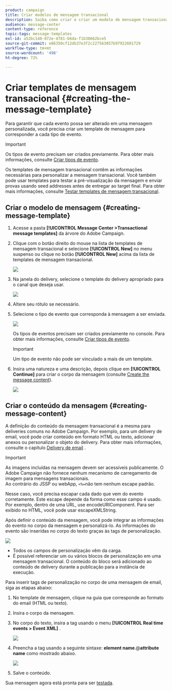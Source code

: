 ```yaml
---
product: campaign
title: Criar modelos de mensagem transacional
description: Saiba como criar e criar um modelo de mensagem transacional no Adobe Campaign Classic.
audience: message-center
content-type: reference
topic-tags: message-templates
exl-id: a52bc140-072e-4f81-b6da-f1b38662bce5
source-git-commit: e86350cf12db37e3f2c227563057b97922601729
workflow-type: tm+mt
source-wordcount: '498'
ht-degree: 72%

---
```


# Criar templates de mensagem transacional {#creating-the-message-template}

Para garantir que cada evento possa ser alterado em uma mensagem personalizada, você precisa criar um template de mensagem para corresponder a cada tipo de evento.

>[!IMPORTANT]
>
>Os tipos de evento precisam ser criados previamente. Para obter mais informações, consulte [Criar tipos de evento](../../message-center/using/creating-event-types.md).

Os templates de mensagem transacional contêm as informações necessárias para personalizar a mensagem transacional. Você também pode usar templates para testar a pré-visualização da mensagem e enviar provas usando seed addresses antes de entregar ao target final. Para obter mais informações, consulte [Testar templates de mensagem transacional](../../message-center/using/testing-message-templates.md).

## Criar o modelo de mensagem {#creating-message-template}

1. Acesse a pasta **[!UICONTROL Message Center >Transactional message templates]** da árvore do Adobe Campaign.

1. Clique com o botão direito do mouse na lista de templates de mensagem transacional e selecione **[!UICONTROL New]** no menu suspenso ou clique no botão **[!UICONTROL New]** acima da lista de templates de mensagem transacional.

   ![](assets/messagecenter_create_model_001.png)

1. Na janela do delivery, selecione o template do delivery apropriado para o canal que deseja usar.

   ![](assets/messagecenter_create_model_002.png)

1. Altere seu rótulo se necessário.

1. Selecione o tipo de evento que corresponda à mensagem a ser enviada.

   ![](assets/messagecenter_create_model_003.png)

   Os tipos de eventos precisam ser criados previamente no console. Para obter mais informações, consulte [Criar tipos de evento](../../message-center/using/creating-event-types.md).

   >[!IMPORTANT]
   >
   >Um tipo de evento não pode ser vinculado a mais de um template.

1. Insira uma natureza e uma descrição, depois clique em **[!UICONTROL Continue]** para criar o corpo da mensagem (consulte [Create the message content](#creating-message-content)).

   ![](assets/messagecenter_create_model_004.png)

## Criar o conteúdo da mensagem {#creating-message-content}

A definição do conteúdo da mensagem transacional é a mesma para deliveries comuns no Adobe Campaign. Por exemplo, para um delivery de email, você pode criar conteúdo em formato HTML ou texto, adicionar anexos ou personalizar o objeto do delivery. Para obter mais informações, consulte o capítulo [Delivery de email](../../delivery/using/about-email-channel.md) .

>[!IMPORTANT]
>
>As imagens incluídas na mensagem devem ser acessíveis publicamente. O Adobe Campaign não fornece nenhum mecanismo de carregamento de imagem para mensagens transacionais.\
>Ao contrário do JSSP ou webApp, `<%=`não tem nenhum escape padrão.
>
>Nesse caso, você precisa escapar cada dado que vem do evento corretamente. Este escape depende da forma como esse campo é usado. Por exemplo, dentro de uma URL, use encodeURIComponent. Para ser exibido no HTML, você pode usar escapeXMLString.

Após definir o conteúdo da mensagem, você pode integrar as informações do evento no corpo da mensagem e personalizá-lo. As informações do evento são inseridas no corpo do texto graças às tags de personalização.

![](assets/messagecenter_create_content_001.png)

* Todos os campos de personalização vêm da carga.
* É possível referenciar um ou vários blocos de personalização em uma mensagem transacional. O conteúdo do bloco será adicionado ao conteúdo de delivery durante a publicação para a instância de execução.

Para inserir tags de personalização no corpo de uma mensagem de email, siga as etapas abaixo:

1. No template de mensagem, clique na guia que corresponde ao formato do email (HTML ou texto).

1. Insira o corpo da mensagem.

1. No corpo do texto, insira a tag usando o menu **[!UICONTROL Real time events > Event XML]** .

   ![](assets/messagecenter_create_custo_002.png)

1. Preencha a tag usando a seguinte sintaxe: **element name**.@**attribute name** como mostrado abaixo.

   ![](assets/messagecenter_create_custo_003.png)

1. Salve o conteúdo.

Sua mensagem agora está pronta para ser [testada](../../message-center/using/testing-message-templates.md).
